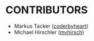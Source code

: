 # CONTRIBUTORS

 - Markus Tacker ([coderbyheart](https://github.com/coderbyheart))
 - Michael Hirschler ([mvhirsch](https://github.com/mvhirsch))
